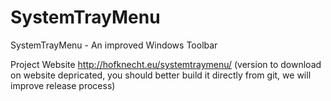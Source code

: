 # SystemTrayMenu
SystemTrayMenu - An improved Windows Toolbar

Project Website
http://hofknecht.eu/systemtraymenu/
(version to download on website depricated, you should better build it directly from git, we will improve release process)
